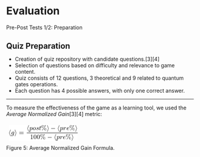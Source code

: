 # Evaluation

<p class='slide-subtitle'>Pre-Post Tests 1/2: Preparation </p>

<div class='section-wrapper'>
  <h2>Quiz Preparation</h2>
  <ul class='flex-list'>
    <li>
      Creation of quiz repository with candidate questions.<Link class='ref-link' to=''>[3]</Link><Link class='ref-link' to=''>[4]</Link>
    </li>
    <li>
      Selection of questions based on difficulty and relevance to game content.
    </li>
    <li>
      Quiz consists of 12 questions, 3 theoretical and 9 related to quantum gates operations.
    </li>
    <li>
      Each question has 4 possible answers, with only one correct answer.
    </li>
  </ul>
  <hr v-click='+1' class='divider-2'/>
  <p v-click='+1'>
    To measure the effectiveness of the game as a learning tool, we used the <em>Average Normalized Gain</em><Link class='ref-link' to=''>[3]</Link><Link class='ref-link' to=''>[4]</Link> metric:
  </p>
  <div v-click='+1' class='img-caption-wrapper'>
    <div class='img-wrapper grey-shadow bg-white-smoke rounded-md'>
      <img src='../../assets/average_gain.png' class='rounded-md'/>
    </div>
    <span>Figure 5: Average Normalized Gain Formula.</span>
  </div>
</div>

<style>
  h2 {
    margin-bottom: 0.5em;
  }

  .img-wrapper {
    padding: 0.5em;
  }
</style>
